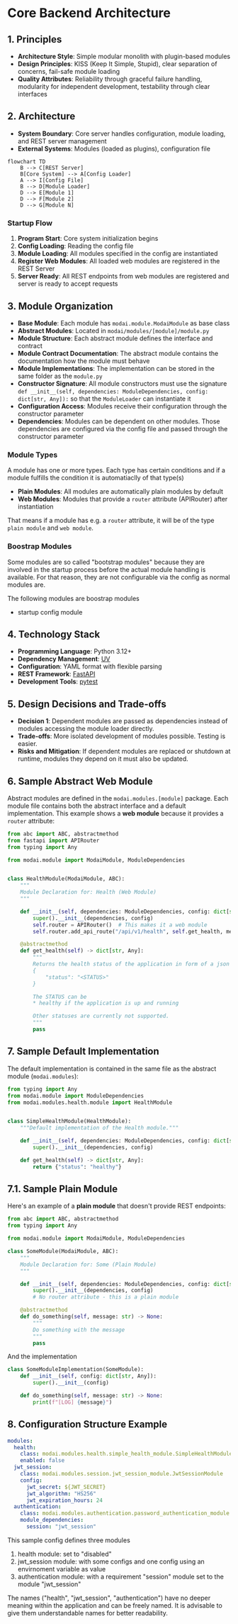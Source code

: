 # Core Backend Architecture

## 1. Principles
- **Architecture Style**: Simple modular monolith with plugin-based modules
- **Design Principles**: KISS (Keep It Simple, Stupid), clear separation of concerns, fail-safe module loading
- **Quality Attributes**: Reliability through graceful failure handling, modularity for independent development, testability through clear interfaces

## 2. Architecture
- **System Boundary**: Core server handles configuration, module loading, and REST server management
- **External Systems**: Modules (loaded as plugins), configuration file

```mermaid
flowchart TD
    B --> C[REST Server]
    B[Core System] --> A[Config Loader]
    A --> I[Config File]
    B --> D[Module Loader]
    D --> E[Module 1]
    D --> F[Module 2]
    D --> G[Module N]
```


### Startup Flow
1. **Program Start**: Core system initialization begins
2. **Config Loading**: Reading the config file
3. **Module Loading**: All modules specified in the config are instantiated
4. **Register Web Modules**: All loaded web modules are registered in the REST Server
5. **Server Ready**: All REST endpoints from web modules are registered and server is ready to accept requests


## 3. Module Organization
- **Base Module**: Each module has `modai.module.ModaiModule` as base class
- **Abstract Modules**: Located in `modai/modules/[module]/module.py`
- **Module Structure**: Each abstract module defines the interface and contract
- **Module Contract Documentation**: The abstract module contains the documentation how the module must behave
- **Module Implementations**: The implementation can be stored in the same folder as the `module.py`
- **Constructor Signature**: All module constructors must use the signature `def __init__(self, dependencies: ModuleDependencies, config: dict[str, Any]):` so that the `ModuleLoader` can instantiate it
- **Configuration Access**: Modules receive their configuration through the constructor parameter
- **Dependencies**: Modules can be dependent on other modules. Those dependencies are configured via the config file and passed through the constructor parameter

### Module Types

A module has one or more types. Each type has certain conditions and if a module fulfills the condition it is automatiaclly of that type(s)

- **Plain Modules**: All modules are automatically plain modules by default
- **Web Modules**: Modules that provide a `router` attribute (APIRouter) after instantiation

That means if a module has e.g. a `router` attribute, it will be of the type `plain module` and `web module`.

### Boostrap Modules

Some modules are so called "bootstrap modules" because they are involved in the startup process before the actual module handling is available. For that reason, they are not configurable via the config as normal modules are.

The following modules are boostrap modules
* startup config module


## 4. Technology Stack
- **Programming Language**: Python 3.12+
- **Dependency Management**: [UV](https://docs.astral.sh/uv/)
- **Configuration**: YAML format with flexible parsing
- **REST Framework**: [FastAPI](https://fastapi.tiangolo.com/)
- **Development Tools**: [pytest](https://docs.pytest.org/en/stable/)

## 5. Design Decisions and Trade-offs
- **Decision 1**: Dependent modules are passed as dependencies instead of modules accessing the module loader directly.
- **Trade-offs**: More isolated development of modules possible. Testing is easier.
- **Risks and Mitigation**: If dependent modules are replaced or shutdown at runtime, modules they depend on it must also be updated.

## 6. Sample Abstract Web Module

Abstract modules are defined in the `modai.modules.[module]` package. Each module file contains both the abstract interface and a default implementation. This example shows a **web module** because it provides a `router` attribute:

```python
from abc import ABC, abstractmethod
from fastapi import APIRouter
from typing import Any

from modai.module import ModaiModule, ModuleDependencies


class HealthModule(ModaiModule, ABC):
    """
    Module Declaration for: Health (Web Module)
    """

    def __init__(self, dependencies: ModuleDependencies, config: dict[str, Any]):
        super().__init__(dependencies, config)
        self.router = APIRouter()  # This makes it a web module
        self.router.add_api_route("/api/v1/health", self.get_health, methods=["GET"])

    @abstractmethod
    def get_health(self) -> dict[str, Any]:
        """
        Returns the health status of the application in form of a json
        {
            "status": "<STATUS>"
        }

        The STATUS can be
        * healthy if the application is up and running

        Other statuses are currently not supported.
        """
        pass

```

## 7. Sample Default Implementation

The default implementation is contained in the same file as the abstract module (`modai.modules`):

```python
from typing import Any
from modai.module import ModuleDependencies
from modai.modules.health.module import HealthModule


class SimpleHealthModule(HealthModule):
    """Default implementation of the Health module."""

    def __init__(self, dependencies: ModuleDependencies, config: dict[str, Any]):
        super().__init__(dependencies, config)

    def get_health(self) -> dict[str, Any]:
        return {"status": "healthy"}
```

## 7.1. Sample Plain Module

Here's an example of a **plain module** that doesn't provide REST endpoints:

```python
from abc import ABC, abstractmethod
from typing import Any

from modai.module import ModaiModule, ModuleDependencies

class SomeModule(ModaiModule, ABC):
    """
    Module Declaration for: Some (Plain Module)
    """

    def __init__(self, dependencies: ModuleDependencies, config: dict[str, Any]):
        super().__init__(dependencies, config)
        # No router attribute - this is a plain module

    @abstractmethod
    def do_something(self, message: str) -> None:
        """
        Do something with the message
        """
        pass

```

And the implementation
```python
class SomeModuleImplementation(SomeModule):
    def __init__(self, config: dict[str, Any]):
        super().__init__(config)

    def do_something(self, message: str) -> None:
        print(f"[LOG] {message}")
```

## 8. Configuration Structure Example

```yaml
modules:
  health:
    class: modai.modules.health.simple_health_module.SimpleHealthModule
    enabled: false
  jwt_session:
    class: modai.modules.session.jwt_session_module.JwtSessionModule
    config:
      jwt_secret: ${JWT_SECRET}
      jwt_algorithm: "HS256"
      jwt_expiration_hours: 24
  authentication:
    class: modai.modules.authentication.password_authentication_module.PasswordAuthenticationModule
    module_dependencies:
      session: "jwt_session"
```

This sample config defines three modules

1. health module: set to "disabled"
1. jwt_session module: with some configs and one config using an envirnoment variable as value
1. authentication module: with a requirement "session" module set to the module "jwt_session"

The names ("health", "jwt_session", "authentication") have no deeper meaning within the application and can be freely named. It is advisable to give them understandable names for better readability.
